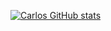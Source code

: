 [![Carlos GitHub stats](https://github-readme-stats.vercel.app/api?username=Carlos&show_icons=true)](https://github.com/Carlos/github-readme-stats)
